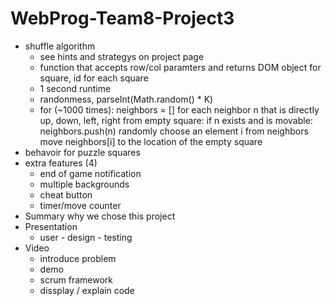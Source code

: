 # WebProg-Team8-Project3

* shuffle algorithm 
  * see hints and strategys on project page
  * function that accepts row/col paramters and returns DOM object for square, id for each square 
  * 1 second runtime
  * randonmess, parseInt(Math.random() * K)
  * for (~1000 times): neighbors = [] for each neighbor n that is directly up, down, left, right from empty square:
      if n exists and is movable: neighbors.push(n)
    randomly choose an element i from neighbors move 
    neighbors[i] to the location of the empty square 
* behavoir for puzzle squares
* extra features (4)
  *  end of game notification
  *  multiple backgrounds
  *  cheat button
  *  timer/move counter
* Summary why we chose this project
* Presentation
  *  user - design - testing
* Video 
  *  introduce problem
  *  demo
  *  scrum framework
  *  dissplay / explain code

